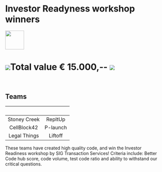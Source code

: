 # Investor Readyness workshop winners

<img src="https://bettercodehub.com/edge/badge/Blockchaingers/BlockchainHackaton?branch=master" height="60"/>

# <img src="https://avatars0.githubusercontent.com/ml/246?s=140&v=4" />Total value € 15.000,-- <img src="https://avatars0.githubusercontent.com/ml/246?s=140&v=4" />
<br />

## __Teams__

| &nbsp;|&nbsp; |
| :---: | :---: |
| Stoney Creek | RepItUp |
| CellBlock42 | P-launch |
| Legal Things | Liftoff |

These teams have created high quality code, and win the Investor Readiness workshop by SIG Transaction Services!
Criteria include: Better Code hub score, code volume, test code ratio and ability to withstand our critical questions.

